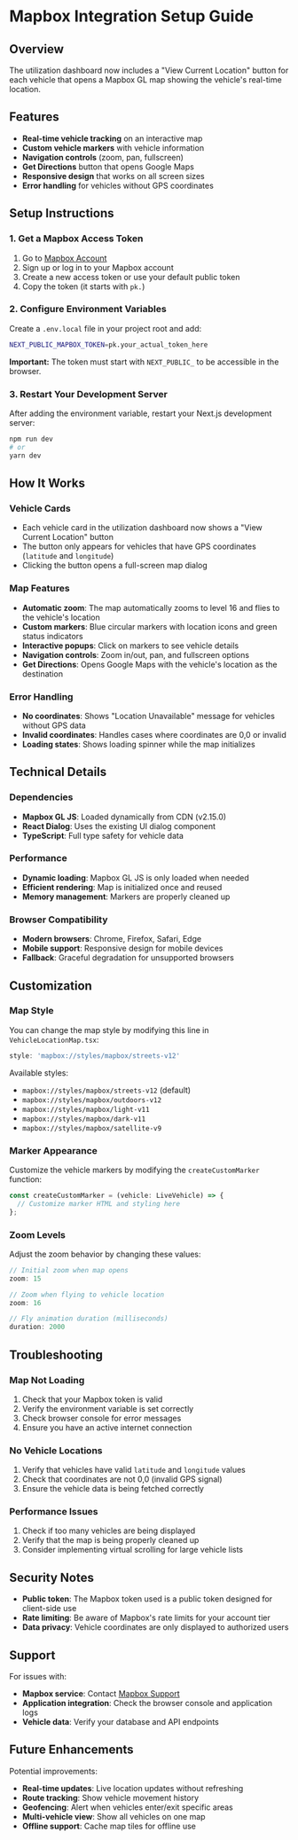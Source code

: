 # Mapbox Integration Setup Guide

## Overview
The utilization dashboard now includes a "View Current Location" button for each vehicle that opens a Mapbox GL map showing the vehicle's real-time location.

## Features
- **Real-time vehicle tracking** on an interactive map
- **Custom vehicle markers** with vehicle information
- **Navigation controls** (zoom, pan, fullscreen)
- **Get Directions** button that opens Google Maps
- **Responsive design** that works on all screen sizes
- **Error handling** for vehicles without GPS coordinates

## Setup Instructions

### 1. Get a Mapbox Access Token
1. Go to [Mapbox Account](https://account.mapbox.com/access-tokens/)
2. Sign up or log in to your Mapbox account
3. Create a new access token or use your default public token
4. Copy the token (it starts with `pk.`)

### 2. Configure Environment Variables
Create a `.env.local` file in your project root and add:

```bash
NEXT_PUBLIC_MAPBOX_TOKEN=pk.your_actual_token_here
```

**Important:** The token must start with `NEXT_PUBLIC_` to be accessible in the browser.

### 3. Restart Your Development Server
After adding the environment variable, restart your Next.js development server:

```bash
npm run dev
# or
yarn dev
```

## How It Works

### Vehicle Cards
- Each vehicle card in the utilization dashboard now shows a "View Current Location" button
- The button only appears for vehicles that have GPS coordinates (`latitude` and `longitude`)
- Clicking the button opens a full-screen map dialog

### Map Features
- **Automatic zoom**: The map automatically zooms to level 16 and flies to the vehicle's location
- **Custom markers**: Blue circular markers with location icons and green status indicators
- **Interactive popups**: Click on markers to see vehicle details
- **Navigation controls**: Zoom in/out, pan, and fullscreen options
- **Get Directions**: Opens Google Maps with the vehicle's location as the destination

### Error Handling
- **No coordinates**: Shows "Location Unavailable" message for vehicles without GPS data
- **Invalid coordinates**: Handles cases where coordinates are 0,0 or invalid
- **Loading states**: Shows loading spinner while the map initializes

## Technical Details

### Dependencies
- **Mapbox GL JS**: Loaded dynamically from CDN (v2.15.0)
- **React Dialog**: Uses the existing UI dialog component
- **TypeScript**: Full type safety for vehicle data

### Performance
- **Dynamic loading**: Mapbox GL JS is only loaded when needed
- **Efficient rendering**: Map is initialized once and reused
- **Memory management**: Markers are properly cleaned up

### Browser Compatibility
- **Modern browsers**: Chrome, Firefox, Safari, Edge
- **Mobile support**: Responsive design for mobile devices
- **Fallback**: Graceful degradation for unsupported browsers

## Customization

### Map Style
You can change the map style by modifying this line in `VehicleLocationMap.tsx`:

```typescript
style: 'mapbox://styles/mapbox/streets-v12'
```

Available styles:
- `mapbox://styles/mapbox/streets-v12` (default)
- `mapbox://styles/mapbox/outdoors-v12`
- `mapbox://styles/mapbox/light-v11`
- `mapbox://styles/mapbox/dark-v11`
- `mapbox://styles/mapbox/satellite-v9`

### Marker Appearance
Customize the vehicle markers by modifying the `createCustomMarker` function:

```typescript
const createCustomMarker = (vehicle: LiveVehicle) => {
  // Customize marker HTML and styling here
};
```

### Zoom Levels
Adjust the zoom behavior by changing these values:

```typescript
// Initial zoom when map opens
zoom: 15

// Zoom when flying to vehicle location
zoom: 16

// Fly animation duration (milliseconds)
duration: 2000
```

## Troubleshooting

### Map Not Loading
1. Check that your Mapbox token is valid
2. Verify the environment variable is set correctly
3. Check browser console for error messages
4. Ensure you have an active internet connection

### No Vehicle Locations
1. Verify that vehicles have valid `latitude` and `longitude` values
2. Check that coordinates are not 0,0 (invalid GPS signal)
3. Ensure the vehicle data is being fetched correctly

### Performance Issues
1. Check if too many vehicles are being displayed
2. Verify that the map is being properly cleaned up
3. Consider implementing virtual scrolling for large vehicle lists

## Security Notes

- **Public token**: The Mapbox token used is a public token designed for client-side use
- **Rate limiting**: Be aware of Mapbox's rate limits for your account tier
- **Data privacy**: Vehicle coordinates are only displayed to authorized users

## Support

For issues with:
- **Mapbox service**: Contact [Mapbox Support](https://support.mapbox.com/)
- **Application integration**: Check the browser console and application logs
- **Vehicle data**: Verify your database and API endpoints

## Future Enhancements

Potential improvements:
- **Real-time updates**: Live location updates without refreshing
- **Route tracking**: Show vehicle movement history
- **Geofencing**: Alert when vehicles enter/exit specific areas
- **Multi-vehicle view**: Show all vehicles on one map
- **Offline support**: Cache map tiles for offline use
